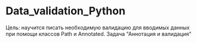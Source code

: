 # Data_validation_Python
Цель: научится писать необходимую валидацию для вводимых данных при помощи классов Path и Annotated.  Задача "Аннотация и валидация"
